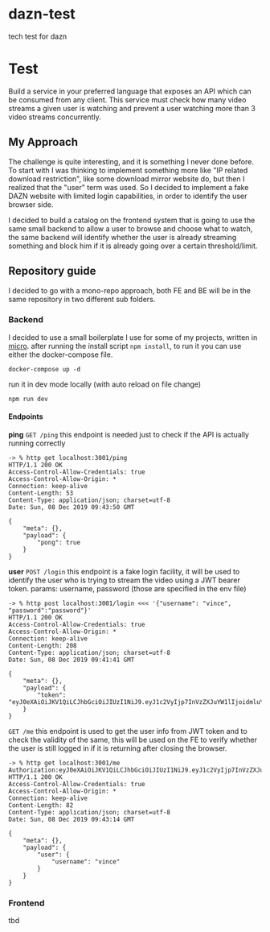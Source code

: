 # dazn-test
tech test for dazn

# Test
Build a service in your preferred language that exposes an API which can be
consumed from any client. This service must check how many video streams a
given user is watching and prevent a user watching more than 3 video streams
concurrently.

## My Approach
The challenge is quite interesting, and it is something I never done before. To start with I was thinking to implement something more like "IP related download restriction", like some download mirror website do, but then I realized that the "user" term was used. So I decided to implement a fake DAZN website with limited login capabilities, in order to identify the user browser side.

I decided to build a catalog on the frontend system that is going to use the same small backend to allow a user to browse and choose what to watch, the same backend will identify whether the user is already streaming something and block him if it is already going over a certain threshold/limit.

## Repository guide
I decided to go with a mono-repo approach, both FE and BE will be in the same repository in two different sub folders.
### Backend
I decided to use a small boilerplate I use for some of my projects, written in [micro]().
after running the install script `npm install`, to run it you can use either the docker-compose file.
```
docker-compose up -d
```

run it in dev mode locally (with auto reload on file change)
```
npm run dev
```

#### Endpoints
**ping**
`GET /ping`
this endpoint is needed just to check if the API is actually running correctly
```
-> % http get localhost:3001/ping 
HTTP/1.1 200 OK
Access-Control-Allow-Credentials: true
Access-Control-Allow-Origin: *
Connection: keep-alive
Content-Length: 53
Content-Type: application/json; charset=utf-8
Date: Sun, 08 Dec 2019 09:43:50 GMT

{
    "meta": {},
    "payload": {
        "pong": true
    }
}

```

**user**
`POST /login`
this endpoint is a fake login facility, it will be used to identify the user who is trying to stream the video using a JWT bearer token.
params: username, password (those are specified in the env file)
```
-> % http post localhost:3001/login <<< '{"username": "vince", "password":"password"}'
HTTP/1.1 200 OK
Access-Control-Allow-Credentials: true
Access-Control-Allow-Origin: *
Connection: keep-alive
Content-Length: 208
Content-Type: application/json; charset=utf-8
Date: Sun, 08 Dec 2019 09:41:41 GMT

{
    "meta": {},
    "payload": {
        "token": "eyJ0eXAiOiJKV1QiLCJhbGciOiJIUzI1NiJ9.eyJ1c2VyIjp7InVzZXJuYW1lIjoidmluY2UifSwiZXhwaXJlcyI6IjE1NzU3OTgxMDEzNjAwIn0.LhTfBn1BIwhCSajupnwaxKtu76d04KPNy8xNmr1KUWA"
    }
}

```

`GET /me`
this endpoint is used to get the user info from JWT token and to check the validity of the same, this will be used on the FE to verify whether the user is still logged in if it is returning after closing the browser.
```
-> % http get localhost:3001/me Authorization:eyJ0eXAiOiJKV1QiLCJhbGciOiJIUzI1NiJ9.eyJ1c2VyIjp7InVzZXJuYW1lIjoidmluY2UifSwiZXhwaXJlcyI6IjE1NzU3OTgxMDEzNjAwIn0.LhTfBn1BIwhCSajupnwaxKtu76d04KPNy8xNmr1KUWA
HTTP/1.1 200 OK
Access-Control-Allow-Credentials: true
Access-Control-Allow-Origin: *
Connection: keep-alive
Content-Length: 82
Content-Type: application/json; charset=utf-8
Date: Sun, 08 Dec 2019 09:43:14 GMT

{
    "meta": {},
    "payload": {
        "user": {
            "username": "vince"
        }
    }
}

```

### Frontend 
tbd
